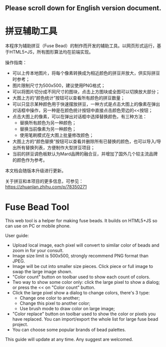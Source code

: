 ## Please scroll down for English version document.

# 拼豆辅助工具

本程序为辅助拼豆（Fuse Bead）的制作而开发的辅助工具。以网页形式运行，基于HTML5+JS，所有图形算法均在前端实现。


操作指南：
- 可以上传本地图片，将每个像素转换成为相近颜色的拼豆并放大，供实际拼豆时参考；
- 图片限制尺寸为500x500，建议使用PNG格式；
- 可以将图片切分成不同尺寸的图块，点击上方图块或全图可以切换放大部分；
- 大图上方的“颜色统计”按钮可以查看所有颜色的拼豆数量；
- 可以只显示某种颜色用于快速摆放拼豆，一种方式是点击大图上的像素在弹出对话框中操作，另一种是在颜色统计按钮中直接点击颜色旁边的<<按钮；
- 点击大图上的像素，可以在弹出对话框中选择替换颜色，有三种方法：
  - 替换所有颜色为另一种颜色；
  - 替换当前像素为另一种颜色；
  - 使用笔刷模式在大图上批量修改颜色；
- 大图上方的“颜色替换”按钮可以查看并删除所有已替换的颜色，也可以导入/导出所有替换列表，方便制作大型拼豆项目；
- 当前的拼豆调色板默认为Mard品牌的融合豆，并增加了国外几个较主流品牌的颜色作为参考。

本文档会随版本升级进行更新。

关于拼豆和本项目的更多信息，可参见：https://zhuanlan.zhihu.com/p/78350271



# Fuse Bead Tool

This web tool is a helper for making fuse beads. It builds on HTML5+JS so can use on PC or mobile phone.

User guide:
- Upload local image, each pixel will convert to similar color of beads and zoom in for your consult.
- Image size limit is 500x500, strongly recommend PNG format than JPEG.
- Image will be cut into smaller size pieces. Click piece or full image to swap the large image shown.
- "Color count" button on toolbar used to show each count of colors.
- Two way to show some color only: click the large pixel to show a dialog; or press the << on "Color count" button.
- Click the large pixel show a dialog to change colors, there's 3 type:
  - Change one color to another;
  - Change this pixel to another color;
  - Use brush mode to draw color on large image;
- "Color replace" button on toolbar used to show the color or pixels you have replaced. You can import/export the whole list for large fuse bead project.
- You can choose some popular brands of bead palettes.

This guide will update at any time. Any suggest are welcomed.